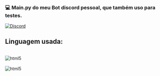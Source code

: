 ### 💻 Main.py do meu Bot discord pessoal, que também uso para testes.

[![Discord](https://img.shields.io/badge/Discord-7289DA?style=for-the-badge&logo=discord&logoColor=white)](https://Discordapp.com/users/1199338020088840272)

## Linguagem usada:

<div style="display: inline_block"><br/>
  <img align="center" alt="html5" src="https://img.shields.io/badge/Python-3776AB?style=for-the-badge&logo=python&logoColor=white" />
</div>


<div style="display: inline_block"><br/>
  <img align="center" alt="html5" src="https://media.discordapp.net/attachments/1254095550190452768/1340432851673415781/Screenshot_20241003_185035_Discord.png?ex=67b256df&is=67b1055f&hm=55cf6f8b9c4ed8c678d20ce8647d4d66319c96f4e5ae44d33749b1d7d9d5e52c&=&format=webp&quality=lossless&width=796&height=949" />
</div>


